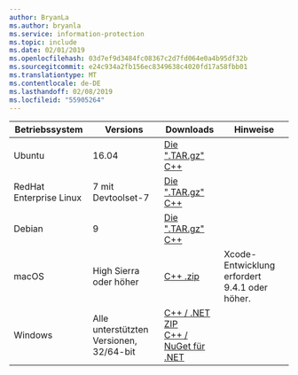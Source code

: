 ```yaml
---
author: BryanLa
ms.author: bryanla
ms.service: information-protection
ms.topic: include
ms.date: 02/01/2019
ms.openlocfilehash: 03d7ef9d3484fc08367c2d7fd064e0a4b95df32b
ms.sourcegitcommit: e24c934a2fb156ec8349638c4020fd17a58fbb01
ms.translationtype: MT
ms.contentlocale: de-DE
ms.lasthandoff: 02/08/2019
ms.locfileid: "55905264"
---
```

| Betriebssystem | Versions | Downloads | Hinweise |
|------------------|----------|----------|--------|
| Ubuntu  |  16.04 | [Die ".TAR.gz" C++](https://aka.ms/mipsdkbinaries) | |
| RedHat Enterprise Linux | 7 mit Devtoolset-7 | [Die ".TAR.gz" C++](https://aka.ms/mipsdkbinaries) | |
| Debian  | 9 | [Die ".TAR.gz" C++](https://aka.ms/mipsdkbinaries) | |
| macOS   | High Sierra oder höher | [C++ .zip](https://aka.ms/mipsdkbinaries) | Xcode-Entwicklung erfordert 9.4.1 oder höher. |
| Windows | Alle unterstützten Versionen, 32/64-bit | [C++ / .NET ZIP](https://aka.ms/mipsdkbinaries)<br>[C++ / NuGet für .NET](https://www.nuget.org/packages?q=Microsoft.InformationProtection) | |

